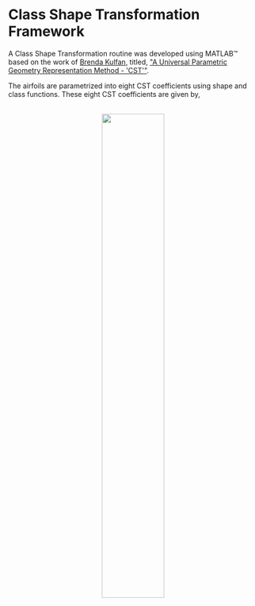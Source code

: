 # Class Shape Transformation Framework
<p align="justify">
  
  A Class Shape Transformation routine was developed using MATLAB™️ based on the work of [Brenda Kulfan](https://www.brendakulfan.com/), titled, ["A Universal Parametric Geometry Representation
  Method - 'CST'"](https://www.researchgate.net/publication/245430684_Universal_Parametric_Geometry_Representation_Method).
</p>

The airfoils are parametrized into eight CST coefficients using shape and class functions. These eight CST coefficients are given by,
<br/>
<br/>
<p align="center">
  <img align="center" src="https://github.com/kanakaero/airfoil-aerodynamic-geometric-coefficients-dataset/assets/93387754/7d492f4e-5497-48cd-9dcc-af385df13ae0" width="50%">
</p>
<br/>
<br/>
